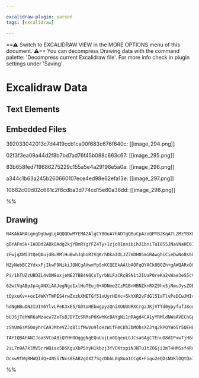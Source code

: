 ```yaml
---

excalidraw-plugin: parsed
tags: [excalidraw]

---
```

==⚠  Switch to EXCALIDRAW VIEW in the MORE OPTIONS menu of this document. ⚠== You can decompress Drawing data with the command palette: 'Decompress current Excalidraw file'. For more info check in plugin settings under 'Saving'


# Excalidraw Data
## Text Elements
## Embedded Files
392033042013c7d4419ccb1ca00f683c676f640c: [[image_294.png]]

02f3f3ea09a44d2f8b7bd7ad76f45b088c663c67: [[image_295.png]]

83b658fed719686275229c155a5e4a29196e5a0a: [[image_296.png]]

a344c1b63a245b260660107ece4ed98e62efa13e: [[image_297.png]]

10662c00d02c661c2f8cdba3d774cd15e80a36dd: [[image_298.png]]

%%
## Drawing
```compressed-json
N4KAkARALgngDgUwgLgAQQQDwMYEMA2AlgCYBOuA7hADTgQBuCpAzoQPYB2KqATLZMzYBXUtiRoIACyhQ4zZAHoFAc0JRJQgEYA6bGwC2CgF7N6hbEcK4OCtptbErHALRY8RMpWdx8Q1TdIEfARcZgRmBShcZQUebQBWbQBGGjoghH0EDihmbgBtcDBQMBKIEm4IAE4AKwBVTGZJADFJSoBxQiSASUIAfQB5ADN9bEJc/lLYRArCfWikCchMbmd4

gDYAFmSk+IAODd2ABkOAdg2kjYBmRYgYFZ4Ty+1zjcO1nnibihJ1bniTuI8S5JNaVNaHC67Hi7NY3SQIQjKaTcK5xSq7eKVM4neIbeJ7PiFSDWZTBbiHG7MKCkNgAawQAGE2Pg2KQKtTrMw4LhAtlUiVIJpcNhacoaUIOMQmSy2RIORwuTyslB+aVBoR8PgAMqwMkSQQeVUCal0hAAdR+knJCUpJvpOpgevQBvKN3FSI44VyaCSNzY3NGsG4SWON

zFwjgXWI3tQeQAujdBuRMlHuBwhJqboRJVgKrhDkaIOLJZ7mDH05miRAwghiCieDwNo8sbCq4wWOwuD6Ticbu3WJwAHKcMTB/5JJI9niHXZZ5gAEXSUFr3EGBDCN00wklAFFgplsuWM/gbkI4MRcMu693LidKucMTDbzciBxaWnjy+2CKV2g1/gNyrKlLyEGMIEQSVs2UQt1WCVMJEuSpp0uS5Dg2ackkubATmIDZzkqbBsE0JI8GOQY1l2LC1hO

NZyNebBC2YdxxFjIkwF9NikiJONCgAXwmYpSnKCQEEkAAlbAOFqQYACkOBOZh+gAWQARxOGAACF6DgOpCymFiyjmZQFirZYfUBCEKLeAEeAo3YTlnKs7jQZwHieF43g+L5LT+ajtEQjZKn+dFgUqFC4QRJEVTQdDCQFCASSdCkgLtRlmVZdlyAVbleRVTdhVFYspXS2V0HlRVcpgjVtV1AyXTrW0aXpC1iF+NBDhtFKmoQB0nWrZlXSrd1JFLGMO

Pi/1hTUZzUBDZL4vDM8oxjeNE2TBB4NQCsTyrbNiFzCRcBSN1t2IUaP0reKa2vWae3eS5cVDNsmAHLteB4So+xezthw4UcfSfPZ4hBeahIXJdf1Qf9APircJWIPcMmVI9LtKM8LyvYNHjvB8aLvVt4tfd80G2r8fxu6GEFtECwIgxwOGgxMNQ2m6IEOHhBkuTmQkOSpcDw4gOd2TQTk0YgTlwcXaLxTQZ12bA1jWKiTkY5j8k4xZ2O4viBN21nsn

6ZwtVqABpJp4gANXiAAJegNgoIxlHoTEuj0+ADNmeZCzM1BnHBNZknRXZ9hxSjNmuJysZOBIMTCnFvNaq00CB7RDhQvEAUC05TgixFkRiy5dn86i7PZht9lsm5EpY0HjW66UMrlLKKuVQshRFRbJQb0roGbnLW6ZzVerqgaGq600Wra1AOs+cf7Vqip6sLYbzp9P0A2m4MnoW8VI2jfIEyrJNcBTG7Sd2nMfYSnhl9O1ets/ICEEhwueCSWzt9Kf

tOyxuKv++ocI4WKYTWPES4rwZxzkXMETGf51xUyrHDXc+5kYXR2vFdGl5IaTlvPeDCwJMIvmzMTB+qNIAsnJqueB1MoCgQqHTKCVU4Ks0opoUBuxBi1hOEkMEMIHjxAbARHY8RcDxAQBsXAH0eFrAQCIw4uBVYEBYgUAU7FNZcQFDxEo/FCiCUgMJdA9BmAAAV+g7gAJpGEqBwS4g4lLKAtm0UgAAVcxSQAAaABFN20wJCe2Mt7FYk5/JgkVg9Hs

hdNgHBuDNJIUIY6YlvLPeK3xE5/GDtoHEbwgpyzQniXOUUURXCrgzJKjVTTd0ypyfufJ8odyKpUpu1SlS1KPtVYei9R6MVSpPJO09OpXVSh0/UXSTp+BGl6YM68ppBh9J/SAi094rUPvFY+p80FZkvnmS4t94b33PldZ+N0JyHHWOCfEf9IDf04NwQun1nodkAX9YBAJuEfBxJcso4MYGQ0ppuU6iMDw5A2VWTBsDbq4PQmhRsPYiFvhBYTb89IK

bUJSjTehWR6aMzacw7ZeFsBJDYZcSRMsP6KwhKcBAYgNi1nRAgd4CA1yYRMldNWaAVECnGpy7W2jdbxQMRAZQg5mBmjWM4Wk9AAAy1RSCDA0oQcxtR+hlkGFqHxHsjIstKD7VYQVtDghQpcTYDY1ggJidwUBlQElx2SaUVJU89gz0xD2HE3CoSYgKfnVAVwA7l3OA2dYtkzgE1KNXck5T6SNLKn3FpeVEEFU7sVGUVTsqxqYTVR0I9DQRvND5dqA

zShUm6sM50oyhrCA9JMteVZJqBlifMwVu9loHzWifFmCKhJbMOhsXZJYq2kPQYWo5Y5QEHEuB8ENVyAFvQuL2B5r1fr/VmsFdYcsoEQxRQBBBsMAUoMPB2yAYLsHYzwTsaEFw4UkIOaUChyKqFbpoXQiQDCGZMPbRIEMiseDYGOMQdmCtTXYCFtgYgQpLjizOCBnYCAji4CNcQMerKlHq1UVykoGiShaLALxcAKyEpwDgDqLB3BBLQHhJkCoRBCk

TAYIQBAFANIJoaSVCoABiQYHHOOqggNgEQuUujLn0DqeuLGJCsaSAgCTEnuO8dIPxwTjH6mnSjb3ZplUaOyfkxkJo7SF4jOzYUHjfHlQCYyMJieeb+m2qM3JkzgnzPz0zZ0gzpRNN2YyGJCtEyyxTMM257Ipn9D9A3rM2an8bNaf0E0TgUAmgnw1DNaz/moCBei9kLUhAjAsWnBp4zAXBPOKwFAAAglRt6EBgiDDja5vLKX7NRFICVuTbAKDwklh

2iL7n9A7klMV5rrWQisx5DSKguXbP5YyH1kbzj3YVCKtxpiNJNTuItZOGji3mT4HMSsf4RdKgXE8tZowbADAkbbAQIQwCdZ+dq4Fzzez+1FlOtxsUJAMtZe4Dlwzr3iA6gQHAP4NGftKTYPtHruBNDBE3TDBZpASBRr0RADSzJWakGUEKAAFG/XsvA1u45xzPAAlIWMSCBlAZh5HN9HuAseoWoLwOnDOKRWeJ9dmr42oAOYQMFqAnYUaDogGshAp

Ocxw9fWgRHWQIdQ+4NSS7NxsBEAB2gOX27SgcDbbL0g8ua1CCgK+Fiqu2eQDsNUKlOQtQa7gCDsHGvIe/NRaG7AvPGDOJO/gM78V9KL3SM7n+CvQJQAMDN3xA6yZ3rgQ+qs+BQglb96793aC+LgB0ZAWC4QSM4d4kAA=
```
%%